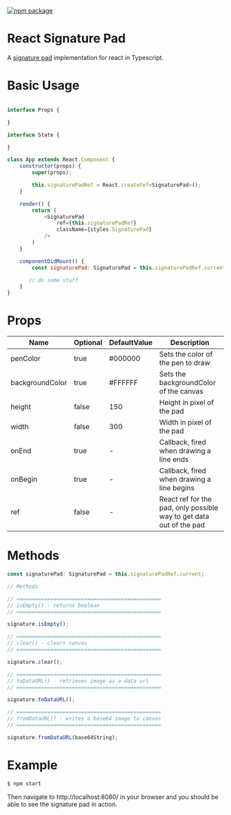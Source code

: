 [![npm package](https://img.shields.io/badge/npm-0.0.6-orange.svg?style=flat-square)](https://www.npmjs.com/package/react-signature-pad)

# React Signature Pad
A [signature pad](https://github.com/creatdevsolutions/cs-react-signature-pad) implementation for react in Typescript.

# Basic Usage

```javascript

interface Props {

}

interface State {

}

class App extends React.Component {
    constructor(props) {
        super(props);

        this.signaturePadRef = React.createFef<SignaturePad>();
    }

    render() {
        return (
            <SignaturePad
                ref={this.signaturePadRef}
                className={styles.SignaturePad}
            />
        )
    }

    componentDidMount() {
        const signaturePad: SignaturePad = this.signaturePadRef.current;

       // do some stuff
    }
}


```

# Props



| Name | Optional | DefaultValue | Description
| -------- | -------- | -------- | --------
| penColor     | true     | #000000     | Sets the color of the pen to draw
| backgroundColor     | true     | #FFFFFF     | Sets the backgroundColor of the canvas
| height     | false     | 150     | Height in pixel of the pad
| width     | false     | 300     | Width in pixel of the pad
| onEnd     | true     | -     | Callback, fired when drawing a line ends
| onBegin     | true     | -     | Callback, fired when drawing a line begins
| ref     | false     | -     | React ref for the pad, only possible way to get data out of the pad

# Methods

```javascript
const signaturePad: SignaturePad = this.signaturePadRef.current;

// Methods

// ===============================================
// isEmpty() - returns boolean
// ===============================================

signature.isEmpty();

// ===============================================
// clear() - clears canvas
// ===============================================

signature.clear();

// ===============================================
// toDataURL() - retrieves image as a data url
// ===============================================

signature.toDataURL();

// ===============================================
// fromDataURL() - writes a base64 image to canvas
// ===============================================

signature.fromDataURL(base64String);

```

# Example
```bash
$ npm start
```
Then navigate to http://localhost:8080/ in your browser and you should be able to see the signature pad in action.
